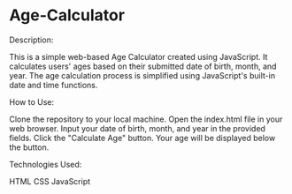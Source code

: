 # Age-Calculator

Description:

This is a simple web-based Age Calculator created using JavaScript. It calculates users' ages based on their submitted date of birth, month, and year. The age calculation process is simplified using JavaScript's built-in date and time functions.

How to Use:

Clone the repository to your local machine.
Open the index.html file in your web browser.
Input your date of birth, month, and year in the provided fields.
Click the "Calculate Age" button.
Your age will be displayed below the button.

Technologies Used:

HTML
CSS
JavaScript

